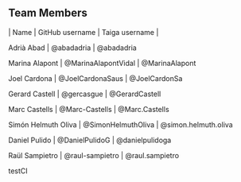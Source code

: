## Team Members
| Name | GitHub username | Taiga username |

Adrià Abad | @abadadria | @abadadria

Marina Alapont | @MarinaAlapontVidal | @MarinaAlapont

Joel Cardona | @JoelCardonaSaus | @JoelCardonSa

Gerard Castell | @gercasgue | @GerardCastell

Marc Castells | @Marc-Castells | @Marc.Castells

Simón Helmuth Oliva | @SimonHelmuthOliva | @simon.helmuth.oliva 

Daniel Pulido | @DanielPulidoG | @danielpulidoga

Raül Sampietro | @raul-sampietro | @raul.sampietro

testCI
